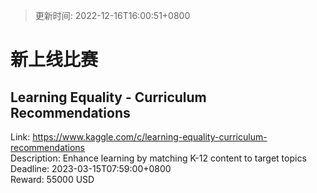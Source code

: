 > 更新时间: 2022-12-16T16:00:51+0800 

# 新上线比赛


## Learning Equality - Curriculum Recommendations
Link: https://www.kaggle.com/c/learning-equality-curriculum-recommendations  
Description: Enhance learning by matching K-12 content to target topics  
Deadline: 2023-03-15T07:59:00+0800  
Reward: 55000 USD  


